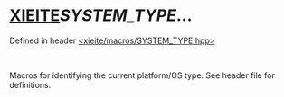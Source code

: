 # [XIEITE](../macros.md)_SYSTEM_TYPE_...
Defined in header [<xieite/macros/SYSTEM_TYPE.hpp>](../../include/xieite/macros/SYSTEM_TYPE.hpp)

<br/>

Macros for identifying the current platform/OS type. See header file for definitions.
